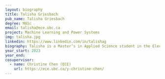 ```yaml
---
layout: biography
title: Talisha Griesbach
pub_name: Talisha Griesbach
degree: MASc
email: talisha@ece.ubc.ca
project: Machine Learning and Power Systems
img: talisha.jpg
linkedin: https://www.linkedin.com/in/talishag
biography: Talisha is a Master’s in Applied Science student in the Electrical and Computer Engineering Faculty of UBC, co-supervised by Dr. Christine Chen. She is passionate about renewable energy and climate change, focusing her research on applying machine learning on power system modelling and power distribution. She holds a Bachelor’s in Applied Science in Integrated Engineering from UBC, spent a semester at TU Delft, and has previous experience as an Electrical Engineer intern at Google (Mountain View, CA) and Software Engineer intern at Amazon (Vancouver, BC). Outside of school and work, she loves camping, travelling and learning new languages.
year_start: 2023
year_end: 
cosupervisor: 
  - name: Christine Chen (ECE)
    url: https://ece.ubc.ca/y-christine-chen/
---
```

